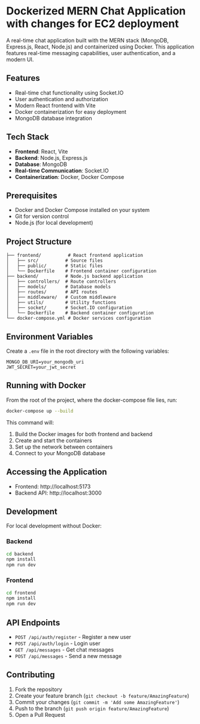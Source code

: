 # Dockerized MERN Chat Application with changes for EC2 deployment

A real-time chat application built with the MERN stack (MongoDB, Express.js, React, Node.js) and containerized using Docker. This application features real-time messaging capabilities, user authentication, and a modern UI.

## Features

- Real-time chat functionality using Socket.IO
- User authentication and authorization
- Modern React frontend with Vite
- Docker containerization for easy deployment
- MongoDB database integration

## Tech Stack

- **Frontend**: React, Vite
- **Backend**: Node.js, Express.js
- **Database**: MongoDB
- **Real-time Communication**: Socket.IO
- **Containerization**: Docker, Docker Compose

## Prerequisites

- Docker and Docker Compose installed on your system
- Git for version control
- Node.js (for local development)

## Project Structure

```
├── frontend/          # React frontend application
│   ├── src/          # Source files
│   ├── public/       # Static files
│   └── Dockerfile    # Frontend container configuration
├── backend/          # Node.js backend application
│   ├── controllers/  # Route controllers
│   ├── models/       # Database models
│   ├── routes/       # API routes
│   ├── middleware/   # Custom middleware
│   ├── utils/        # Utility functions
│   ├── socket/       # Socket.IO configuration
│   └── Dockerfile    # Backend container configuration
└── docker-compose.yml # Docker services configuration
```

## Environment Variables

Create a `.env` file in the root directory with the following variables:

```
MONGO_DB_URI=your_mongodb_uri
JWT_SECRET=your_jwt_secret
```

## Running with Docker

From the root of the project, where the docker-compose file lies, run:
```bash
docker-compose up --build
```

This command will:
1. Build the Docker images for both frontend and backend
2. Create and start the containers
3. Set up the network between containers
4. Connect to your MongoDB database

## Accessing the Application

- Frontend: http://localhost:5173
- Backend API: http://localhost:3000

## Development

For local development without Docker:

### Backend
```bash
cd backend
npm install
npm run dev
```

### Frontend
```bash
cd frontend
npm install
npm run dev
```

## API Endpoints

- `POST /api/auth/register` - Register a new user
- `POST /api/auth/login` - Login user
- `GET /api/messages` - Get chat messages
- `POST /api/messages` - Send a new message

## Contributing

1. Fork the repository
2. Create your feature branch (`git checkout -b feature/AmazingFeature`)
3. Commit your changes (`git commit -m 'Add some AmazingFeature'`)
4. Push to the branch (`git push origin feature/AmazingFeature`)
5. Open a Pull Request
